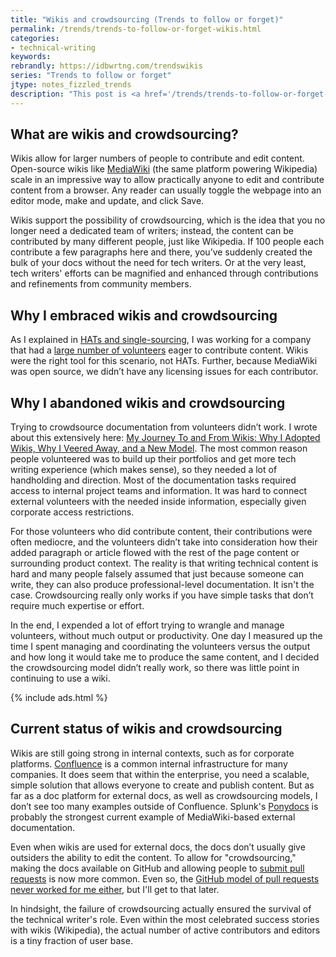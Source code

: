 ```yaml
---
title: "Wikis and crowdsourcing (Trends to follow or forget)"
permalink: /trends/trends-to-follow-or-forget-wikis.html
categories:
- technical-writing
keywords:
rebrandly: https://idbwrtng.com/trendswikis
series: "Trends to follow or forget"
jtype: notes_fizzled_trends
description: "This post is <a href='/trends/trends-to-follow-or-forget-intro.html'>part of a series</a> that explores tech comm trends that I've either followed or forgotten, and why. The overall goal is to better understand the reasons that drive trend adoption or abandonment in my personal career. This post focuses on wikis and crowdsourcing."
---
```


## What are wikis and crowdsourcing?

Wikis allow for larger numbers of people to contribute and edit content. Open-source wikis like [MediaWiki](/2009/12/06/ramping-up-on-mediawiki/) (the same platform powering Wikipedia) scale in an impressive way to allow practically anyone to edit and contribute content from a browser. Any reader can usually toggle the webpage into an editor mode, make and update, and click Save.

Wikis support the possibility of crowdsourcing, which is the idea that you no longer need a dedicated team of writers; instead, the content can be contributed by many different people, just like Wikipedia. If 100 people each contribute a few paragraphs here and there, you’ve suddenly created the bulk of your docs without the need for tech writers. Or at the very least, tech writers' efforts can be magnified and enhanced through contributions and refinements from community members.

## Why I embraced wikis and crowdsourcing

As I explained in [HATs and single-sourcing](/trends/trends-to-follow-or-forget-hats.html), I was working for a company that had a [large number of volunteers](/2011/11/06/managing-60-volunteer-writers/) eager to contribute content. Wikis were the right tool for this scenario, not HATs. Further, because MediaWiki was open source, we didn’t have any licensing issues for each contributor.

## Why I abandoned wikis and crowdsourcing

Trying to crowdsource documentation from volunteers didn’t work. I wrote about this extensively here: [My Journey To and From Wikis: Why I Adopted Wikis, Why I Veered Away, and a New Model](/2012/06/11/essay-my-journey-to-and-from-wikis-why-i-adopted-wikis-why-i-veered-away-from-them-and-a-new-model-for-collaboration/). The most common reason people volunteered was to build up their portfolios and get more tech writing experience (which makes sense), so they needed a lot of handholding and direction. Most of the documentation tasks required access to internal project teams and information. It was hard to connect external volunteers with the needed inside information, especially given corporate access restrictions.

For those volunteers who did contribute content, their contributions were often mediocre, and the volunteers didn’t take into consideration how their added paragraph or article flowed with the rest of the page content or surrounding product context. The reality is that writing technical content is hard and many people falsely assumed that just because someone can write, they can also produce professional-level documentation. It isn't the case. Crowdsourcing really only works if you have simple tasks that don’t require much expertise or effort.

In the end, I expended a lot of effort trying to wrangle and manage volunteers, without much output or productivity. One day I measured up the time I spent managing and coordinating the volunteers versus the output and how long it would take me to produce the same content, and I decided the crowdsourcing model didn’t really work, so there was little point in continuing to use a wiki.

{% include ads.html %}

## Current status of wikis and crowdsourcing

Wikis are still going strong in internal contexts, such as for corporate platforms. [Confluence](https://www.atlassian.com/software/confluence/premium) is a common internal infrastructure for many companies. It does seem that within the enterprise, you need a scalable, simple solution that allows everyone to create and publish content. But as far as a doc platform for external docs, as well as crowdsourcing models, I don’t see too many examples outside of Confluence. Splunk's [Ponydocs](https://docs.splunk.com/Documentation/Ponydocs/1.0/Content/WhatisPonydocs) is probably the strongest current example of MediaWiki-based external documentation.

Even when wikis are used for external docs, the docs don’t usually give outsiders the ability to edit the content. To allow for "crowdsourcing," making the docs available on GitHub and allowing people to [submit pull requests](/learnapidoc/pubapis_github_pull_requests.html) is now more common. Even so, the [GitHub model of pull requests never worked for me either](/2017/03/08/crowdsourcing-docs-with-github-docs-as-code-tools-same-as-wikis/), but I'll get to that later.

In hindsight, the failure of crowdsourcing actually ensured the survival of the technical writer's role. Even within the most celebrated success stories with wikis (Wikipedia), the actual number of active contributors and editors is a tiny fraction of user base.
